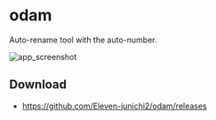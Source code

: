 # odam

Auto-rename tool with the auto-number.

![app_screenshot](https://user-images.githubusercontent.com/27124733/88383653-e1ef9080-cde5-11ea-871f-ee0bfe380aca.png)

## Download
- https://github.com/Eleven-junichi2/odam/releases
